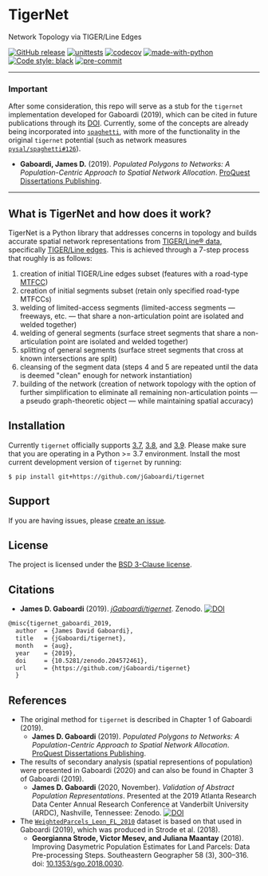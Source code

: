 # TigerNet
Network Topology via TIGER/Line Edges

[![GitHub release](https://img.shields.io/github/v/tag/jGaboardi/tigernet?include_prereleases&logo=GitHub)](https://img.shields.io/github/v/tag/jGaboardi/tigernet?include_prereleases&logo=GitHub) 
[![unittests](https://github.com/jGaboardi/tigernet/workflows/.github/workflows/unittests.yml/badge.svg)](https://github.com/jGaboardi/tigernet/actions?query=workflow%3A.github%2Fworkflows%2Funittests.yml) [![codecov](https://codecov.io/gh/jGaboardi/tigernet/branch/main/graph/badge.svg)](https://codecov.io/gh/jGaboardi/tigernet) [![made-with-python](https://img.shields.io/badge/Made%20with-Python-1f425f.svg)](https://www.python.org/) [![Code style: black](https://img.shields.io/badge/code%20style-black-000000.svg)](https://github.com/psf/black) [![pre-commit](https://img.shields.io/badge/pre--commit-enabled-brightgreen?logo=pre-commit&logoColor=white)](https://github.com/pre-commit/pre-commit)

-----------------

### Important
After some consideration, this repo will serve as a stub for the `tigernet` implementation developed for Gaboardi (2019), which can be cited in future publications through its [DOI](https://zenodo.org/record/3378057#.Xh5oli3MzVo). Currently, some of the concepts are already being incorporated into [`spaghetti`](https://github.com/pysal/spaghetti), with more of the functionality in the original `tigernet` potential (such as network measures [`pysal/spaghetti#126`](https://github.com/pysal/spaghetti/issues/126)).

* **Gaboardi, James D.** (2019). *Populated Polygons to Networks: A Population-Centric Approach to Spatial Network Allocation*. [ProQuest Dissertations Publishing]([https://search.proquest.com/openview/e928368d7bb867bbf067fcad62011de3/1?pq-origsite=gscholar&cbl=18750&diss=y).

-------------

## What is TigerNet and how does it work?

TigerNet is a Python library that addresses concerns in topology and builds accurate spatial network representations from [TIGER/Line® data](https://www.census.gov/geographies/mapping-files/time-series/geo/tiger-line-file.html), specifically [TIGER/Line edges](https://www2.census.gov/geo/pdfs/maps-data/data/tiger/tgrshp2017/TGRSHP2017_TechDoc_Ch4.pdf). This is achieved through a 7-step process that roughly is as follows:

1. creation of initial TIGER/Line edges subset (features with a road-type [MTFCC](https://www.census.gov/library/reference/code-lists/mt-feature-class-codes.html))
2. creation of initial segments subset (retain only specified road-type MTFCCs)
3. welding of limited-access segments (limited-access segments — freeways, etc. — that share a non-articulation point are isolated and welded together)
4. welding of general segments (surface street segments that share a non-articulation point are isolated and welded together)
5. splitting of general segments (surface street segments that cross at known intersections are split)
6. cleansing of the segment data (steps 4 and 5 are repeated until the data is deemed "clean" enough for network instantiation)
7. building of the network (creation of network topology with the option of further simplification to eliminate all remaining non-articulation points — a pseudo graph-theoretic object — while maintaining spatial accuracy)

## Installation

Currently `tigernet` officially supports [3.7](https://docs.python.org/3.7/), [3.8](https://docs.python.org/3.8/), and [3.9](https://docs.python.org/3.9/). Please make sure that you are operating in a Python >= 3.7 environment. Install the most current development version of `tigernet` by running:

```
$ pip install git+https://github.com/jGaboardi/tigernet
```

## Support

If you are having issues, please [create an issue](https://github.com/jGaboardi/tigernet/issues).

## License

The project is licensed under the [BSD 3-Clause license](https://github.com/jGaboardi/tigernet/blob/master/LICENSE.txt).

## Citations

* **James D. Gaboardi** (2019). *[jGaboardi/tigernet](https://github.com/jGaboardi/tigernet)*. Zenodo. [![DOI](https://zenodo.org/badge/204572461.svg)](https://zenodo.org/badge/latestdoi/204572461)

```tex
@misc{tigernet_gaboardi_2019,
  author  = {James David Gaboardi},
  title   = {jGaboardi/tigernet},
  month   = {aug},
  year    = {2019},
  doi     = {10.5281/zenodo.204572461},
  url     = {https://github.com/jGaboardi/tigernet}
  }
```

## References
* The original method for `tigernet` is described in Chapter 1 of Gaboardi (2019).
  * **James D. Gaboardi** (2019). *Populated Polygons to Networks: A Population-Centric Approach to Spatial Network Allocation*. [ProQuest Dissertations Publishing]([https://search.proquest.com/openview/e928368d7bb867bbf067fcad62011de3/1?pq-origsite=gscholar&cbl=18750&diss=y).
* The results of secondary analysis (spatial representions of population) were presented in Gaboardi (2020) and can also be found in Chapter 3 of Gaboardi (2019).
  * **James D. Gaboardi** (2020, November). *Validation of Abstract Population Representations*. Presented at the 2019 Atlanta Research Data Center Annual Research Conference at Vanderbilt University (ARDC), Nashville, Tennessee: Zenodo. [![DOI](https://zenodo.org/badge/204572461.svg)](https://zenodo.org/badge/latestdoi/204572461)
* The [`WeightedParcels_Leon_FL_2010`](https://github.com/jGaboardi/tigernet/blob/main/test_data/) dataset is based on that used in Gaboardi (2019), which was produced in Strode et al. (2018).
  * **Georgianna Strode, Victor Mesev, and Juliana Maantay** (2018). Improving Dasymetric Population Estimates for Land Parcels: Data Pre-processing Steps. Southeastern Geographer 58 (3), 300–316. doi: [10.1353/sgo.2018.0030](https://muse.jhu.edu/article/705475).
